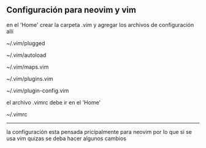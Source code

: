 ## Configuración para neovim y vim

en el 'Home' crear la carpeta .vim y agregar los archivos de configuración allí 


~/.vim/plugged

~/.vim/autoload

~/.vim/maps.vim

~/.vim/plugins.vim

~/.vim/plugin-config.vim


el archivo .vimrc debe ir en el 'Home' 

~/.vimrc

---
la configuración esta pensada pricipalmente para neovim por lo que si se usa vim quizas se deba hacer algunos cambios


